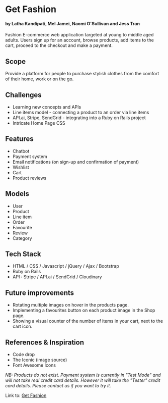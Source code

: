 # **Get Fashion**
#### by Latha Kandipati, Mel Jamei, Naomi O'Sullivan and Jess Tran

Fashion E-commerce web application targeted at young to middle aged adults. Users sign up for an account, browse products, add items to the cart, proceed to the checkout and make a payment.

## Scope
Provide a platform for people to purchase stylish clothes from the comfort of their home, work or on the go.

## Challenges
* Learning new concepts and APIs
* Line items model - connecting a product to an order via line items
* API.ai, Stripe, SendGrid - integrating into a Ruby on Rails project
* Intricate Home Page CSS

## Features
* Chatbot
* Payment system
* Email notifications (on sign-up and confirmation of payment)
* Wishlist
* Cart
* Product reviews

## Models
* User
* Product
* Line item
* Order
* Favourite
* Review
* Category

## Tech Stack
* HTML / CSS / Javascript / jQuery / Ajax / Bootstrap
* Ruby on Rails
* API : Stripe / API.ai / SendGrid / Cloudinary

## Future improvements
* Rotating multiple images on hover in the products page.
* Implementing a favourites button on each product image in the Shop page.
* Showing a visual counter of the number of items in your cart, next to the cart icon.

## References & Inspiration
* Code drop
* The Iconic (image source)
* Font Awesome Icons

*NB: Products do not exist. Payment system is currently in "Test Mode" and will not take real credit card details. However it will take the "Tester" credit card details. Please contact us if you want to try it.*

Link to:  [Get Fashion](https://gogirls-fashions.herokuapp.com)
